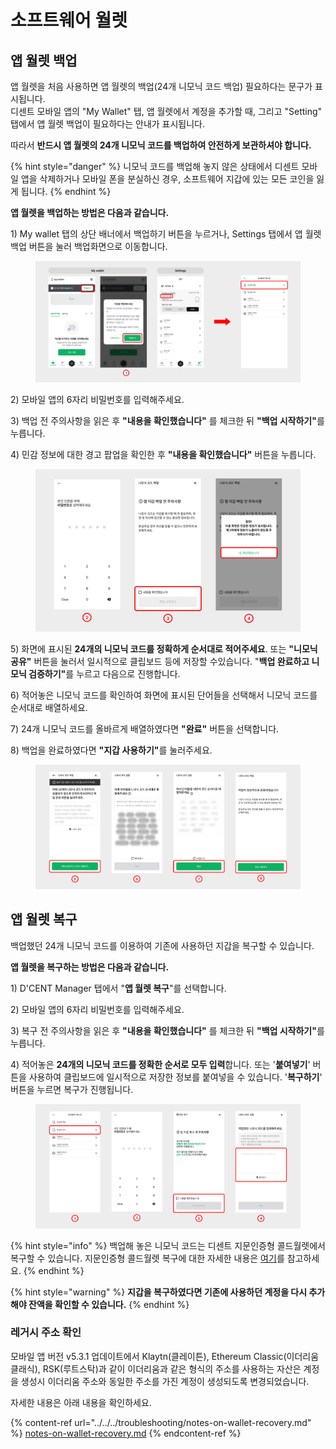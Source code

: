 # 소프트웨어 월렛

## 앱 월렛 백업 <a href="#app-wallet-backup" id="app-wallet-backup"></a>

앱 월렛을 처음 사용하면 앱 월렛의 백업(24개 니모닉 코드 백업) 필요하다는 문구가 표시됩니다. \
디센트 모바일 앱의 "My Wallet" 탭, 앱 월렛에서 계정을 추가할 때, 그리고 "Setting" 탭에서 앱 월렛 백업이 필요하다는 안내가 표시됩니다.

따라서 **반드시 앱 월렛의 24개 니모닉 코드를 백업하여 안전하게 보관하셔야 합니다.**

{% hint style="danger" %}
니모닉 코드를 백업해 놓지 않은 상태에서 디센트 모바일 앱을 삭제하거나 모바일 폰을 분실하신 경우, 소프트웨어 지갑에 있는 모든 코인을 잃게 됩니다.
{% endhint %}

**앱 월렛을 백업하는 방법은 다음과 같습니다.**

1\) My wallet 탭의 상단 배너에서 백업하기 버튼을 누르거나, Settings 탭에서 앱 월렛 백업 버튼을 눌러 백업화면으로 이동합니다.

<figure><img src="../../../.gitbook/assets/1 (31).jpg" alt=""><figcaption></figcaption></figure>

2\) 모바일 앱의 6자리 비밀번호를 입력해주세요.

3\) 백업 전 주의사항을 읽은 후 **"내용을 확인했습니다"** 를 체크한 뒤 **"백업 시작하기"**&#xB97C; 누릅니다.

4\) 민감 정보에 대한 경고 팝업을 확인한 후 **"내용을 확인했습니다"** 버튼을 누릅니다.

<figure><img src="../../../.gitbook/assets/2 (24).jpg" alt=""><figcaption></figcaption></figure>

5\) 화면에 표시된 **24개의 니모닉 코드를 정확하게 순서대로 적어주세요**. 또는 **"니모닉 공유"** 버튼을 눌러서 일시적으로 클립보드 등에 저장할 수있습니다. "**백업 완료하고 니모닉 검증하기"**&#xB97C; 누르고 다음으로 진행합니다.&#x20;

6\) 적어놓은 니모닉 코드를 확인하여 화면에 표시된 단어들을 선택해서 니모닉 코드를 순서대로 배열하세요.

7\) 24개 니모닉 코드를 올바르게 배열하였다면 **"완료"** 버튼을 선택합니다.

8\) 백업을 완료하였다면 **"지갑 사용하기"**&#xB97C; 눌러주세요.

<figure><img src="../../../.gitbook/assets/3 (19).jpg" alt=""><figcaption></figcaption></figure>

## 앱 월렛 복구 <a href="#recover_appwallet" id="recover_appwallet"></a>

백업했던 24개 니모닉 코드를 이용하여 기존에 사용하던 지갑을 복구할 수 있습니다.



**앱 월렛을 복구하는 방법은 다음과 같습니다.**

1\) D'CENT Manager 탭에서 "**앱 월렛 복구**"를 선택합니다.

2\) 모바일 앱의 6자리 비밀번호를 입력해주세요.

3\) 복구 전 주의사항을 읽은 후 **"내용을 확인했습니다"** 를 체크한 뒤 **"백업 시작하기"**&#xB97C; 누릅니다.

4\) 적어놓은 **24개의 니모닉 코드를 정확한 순서로 모두 입력**합니다. 또는 '**붙여넣기**' 버튼을 사용하여 클립보드에 일시적으로 저장한 정보를 붙여넣을 수 있습니다. '**복구하기**' 버튼을 누르면 복구가 진행됩니다.

<figure><img src="../../../.gitbook/assets/4 (11).jpg" alt=""><figcaption></figcaption></figure>

{% hint style="info" %}
백업해 놓은 니모닉 코드는 디센트 지문인증형 콜드월렛에서 복구할 수 있습니다. 지문인증형 콜드월렛 복구에 대한 자세한 내용은 [여기](../../../biometric-wallet/recovery/)를 참고하세요.
{% endhint %}

{% hint style="warning" %}
**지갑을 복구하였다면 기존에 사용하던 계정을 다시 추가해야 잔액을 확인할 수 있습니다.**&#x20;
{% endhint %}

### 레거시 주소 확인 <a href="#important-notes-after-recovering-your-wallet" id="important-notes-after-recovering-your-wallet"></a>

모바일 앱 버전 v5.3.1 업데이트에서 Klaytn(클레이튼), Ethereum Classic(이더리움 클래식), RSK(루트스탁)과 같이 이더리움과 같은 형식의 주소를 사용하는 자산은  계정을 생성시 이더리움 주소와 동일한 주소를 가진 계정이 생성되도록 변경되었습니다.&#x20;

자세한 내용은 아래 내용을 확인하세요.

{% content-ref url="../../../troubleshooting/notes-on-wallet-recovery.md" %}
[notes-on-wallet-recovery.md](../../../troubleshooting/notes-on-wallet-recovery.md)
{% endcontent-ref %}
